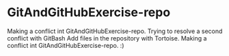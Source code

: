 # GitAndGitHubExercise-repo


Making a conflict int GitAndGitHubExercise-repo.
Trying to resolve a second conflict with GitBash
Add files in the repository with Tortoise.
Making a conflict int GitAndGitHubExercise-repo.
:)

